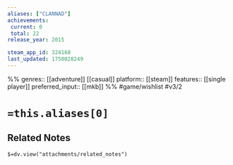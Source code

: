 ```yaml
---
aliases: ["CLANNAD"]
achievements:
 current: 0
 total: 22
release_year: 2015

steam_app_id: 324160
last_updated: 1750028249
---
```

%%
genres:: [[adventure]] [[casual]]
platform:: [[steam]]
features:: [[single player]]
preferred_input:: [[mkb]]
%%
#game/wishlist
#v3/2

# `=this.aliases[0]`
## Related Notes
`$=dv.view("attachments/related_notes")`